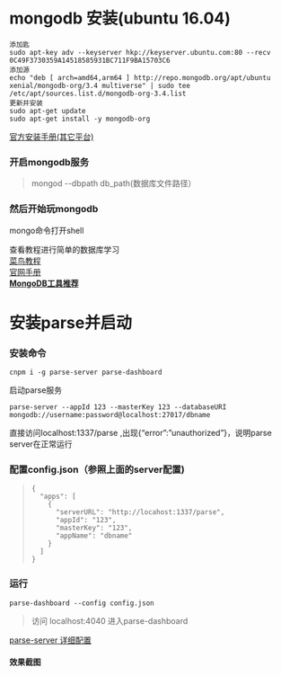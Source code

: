 # mongodb 安装\(ubuntu 16.04\)

```
添加匙
sudo apt-key adv --keyserver hkp://keyserver.ubuntu.com:80 --recv 0C49F3730359A14518585931BC711F9BA15703C6
添加源
echo "deb [ arch=amd64,arm64 ] http://repo.mongodb.org/apt/ubuntu xenial/mongodb-org/3.4 multiverse" | sudo tee /etc/apt/sources.list.d/mongodb-org-3.4.list
更新并安装
sudo apt-get update
sudo apt-get install -y mongodb-org
```

[官方安装手册\(其它平台\)](https://docs.mongodb.com/tutorials/)

### 开启mongodb服务

> mongod --dbpath db\_path\(数据库文件路径）

### 然后开始玩mongodb

mongo命令打开shell

查看教程进行简单的数据库学习  
[菜鸟教程](http://www.runoob.com/mongodb/mongodb-tutorial.html)  
[官网手册](https://docs.mongodb.com/manual/)  
[**MongoDB工具推荐**](http://www.shirlman.com/tec/20160605/424)

# 安装parse并启动

### 安装命令

```
cnpm i -g parse-server parse-dashboard
```

启动parse服务

```
parse-server --appId 123 --masterKey 123 --databaseURI mongodb://username:password@localhost:27017/dbname
```

直接访问localhost:1337/parse ,出现{“error”:”unauthorized”}，说明parse server在正常运行

### 配置config.json（参照上面的server配置\)

> ```
> {
>   "apps": [
>     {
>       "serverURL": "http://locahost:1337/parse",
>       "appId": "123",
>       "masterKey": "123",
>       "appName": "dbname"
>     }
>   ]
> }
> ```

### 运行

```
parse-dashboard --config config.json
```

> 访问 localhost:4040 进入parse-dashboard

[parse-server 详细配置](https://github.com/parse-community/parse-dashboard)

#### 效果截图



